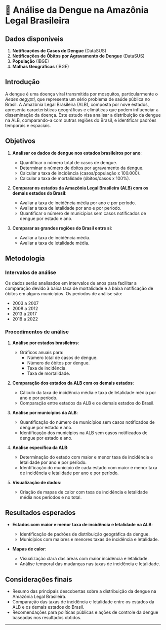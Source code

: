 # 🦟 Análise da Dengue na Amazônia Legal Brasileira

## Dados disponíveis

1. **Notificações de Casos de Dengue** (DataSUS)
2. **Notificações de Óbitos por Agravamento de Dengue** (DataSUS)
3. **População** (IBGE)
4. **Malhas Geográficas** (IBGE)

## Introdução

A dengue é uma doença viral transmitida por mosquitos, particularmente o *Aedes aegypti*, que representa um sério problema de saúde pública no Brasil. A Amazônia Legal Brasileira (ALB), composta por nove estados, apresenta características geográficas e climáticas que podem influenciar a disseminação da doença. Este estudo visa analisar a distribuição da dengue na ALB, comparando-a com outras regiões do Brasil, e identificar padrões temporais e espaciais.

## Objetivos

1. **Analisar os dados de dengue nos estados brasileiros por ano**:
   - Quantificar o número total de casos de dengue.
   - Determinar o número de óbitos por agravamento da dengue.
   - Calcular a taxa de incidência (casos/população x 100.000).
   - Calcular a taxa de mortalidade (óbitos/casos x 100%).

2. **Comparar os estados da Amazônia Legal Brasileira (ALB) com os demais estados do Brasil**:
   - Avaliar a taxa de incidência média por ano e por período.
   - Avaliar a taxa de letalidade por ano e por período.
   - Quantificar o número de municípios sem casos notificados de dengue por estado e ano.

3. **Comparar as grandes regiões do Brasil entre si**:
   - Avaliar a taxa de incidência média.
   - Avaliar a taxa de letalidade média.

## Metodologia

### Intervalos de análise

Os dados serão analisados em intervalos de anos para facilitar a comparação devido à baixa taxa de mortalidade e à baixa notificação de óbitos em alguns municípios. Os períodos de análise são:
- 2003 a 2007
- 2008 a 2012
- 2013 a 2017
- 2018 a 2022

### Procedimentos de análise

1. **Análise por estados brasileiros**:
   - Gráficos anuais para:
     - Número total de casos de dengue.
     - Número de óbitos por dengue.
     - Taxa de incidência.
     - Taxa de mortalidade.

2. **Comparação dos estados da ALB com os demais estados**:
   - Cálculo da taxa de incidência média e taxa de letalidade média por ano e por período.
   - Comparação entre estados da ALB e os demais estados do Brasil.

3. **Análise por municípios da ALB**:
   - Quantificação do número de municípios sem casos notificados de dengue por estado e ano.
   - Identificação dos municípios na ALB sem casos notificados de dengue por estado e ano.

4. **Análise específica da ALB**:
   - Determinação do estado com maior e menor taxa de incidência e letalidade por ano e por período.
   - Identificação do município de cada estado com maior e menor taxa de incidência e letalidade por ano e por período.

5. **Visualização de dados**:
   - Criação de mapas de calor com taxa de incidência e letalidade média nos períodos e no total.

## Resultados esperados

- **Estados com maior e menor taxa de incidência e letalidade na ALB**:
  - Identificação de padrões de distribuição geográfica da dengue.
  - Municípios com maiores e menores taxas de incidência e letalidade.

- **Mapas de calor**:
  - Visualização clara das áreas com maior incidência e letalidade.
  - Análise temporal das mudanças nas taxas de incidência e letalidade.

## Considerações finais

- Resumo das principais descobertas sobre a distribuição da dengue na Amazônia Legal Brasileira.
- Comparação das taxas de incidência e letalidade entre os estados da ALB e os demais estados do Brasil.
- Recomendações para políticas públicas e ações de controle da dengue baseadas nos resultados obtidos.

---
